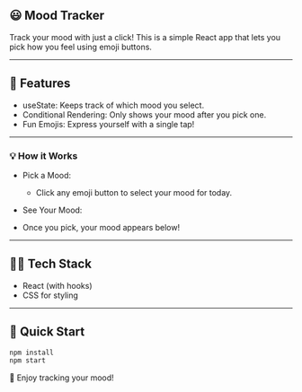 ## 😃 Mood Tracker
Track your mood with just a click!
This is a simple React app that lets you pick how you feel using emoji buttons.

---

## 🚀 Features
- useState: Keeps track of which mood you select.
- Conditional Rendering: Only shows your mood after you pick one.
- Fun Emojis: Express yourself with a single tap!

---

### 💡 How it Works
- Pick a Mood:
  - Click any emoji button to select your mood for today.

- See Your Mood:
 - Once you pick, your mood appears below!

---

## 🧑‍💻 Tech Stack
- React (with hooks)
- CSS for styling

---
## 🏁 Quick Start
```bash
npm install
npm start
```

🙌 Enjoy tracking your mood!



